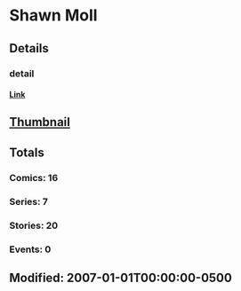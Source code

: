 # Shawn  Moll 
## Details
### detail
#### [Link](http://marvel.com/comics/creators/5131/shawn_moll?utm_campaign=apiRef&utm_source=225578a89fc76f3d20fbffda5d17a88d)
## [Thumbnail](http://i.annihil.us/u/prod/marvel/i/mg/e/e0/4bc33ff45bb2c.jpg)
## Totals
### Comics: 16
### Series: 7
### Stories: 20
### Events: 0
## Modified: 2007-01-01T00:00:00-0500